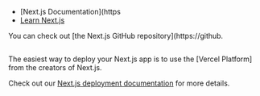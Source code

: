 


- [Next.js Documentation](https
- [Learn Next.js](https://nextjs.org/learn) 

You can check out [the Next.js GitHub repository](https://github.

## 

The easiest way to deploy your Next.js app is to use the [Vercel Platform] from the creators of Next.js.

Check out our [Next.js deployment documentation](https://nextjs.org/docs/deployment) for more details.
